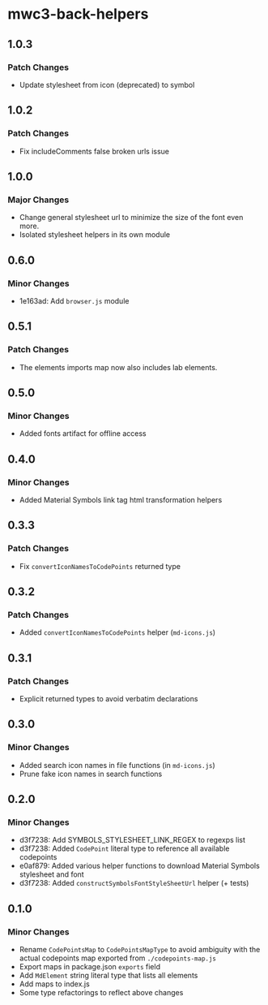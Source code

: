# mwc3-back-helpers

## 1.0.3

### Patch Changes

- Update stylesheet from icon (deprecated) to symbol

## 1.0.2

### Patch Changes

- Fix includeComments false broken urls issue

## 1.0.0

### Major Changes

- Change general stylesheet url to minimize the size of the font even more.
- Isolated stylesheet helpers in its own module

## 0.6.0

### Minor Changes

- 1e163ad: Add `browser.js` module

## 0.5.1

### Patch Changes

- The elements imports map now also includes lab elements.

## 0.5.0

### Minor Changes

- Added fonts artifact for offline access

## 0.4.0

### Minor Changes

- Added Material Symbols link tag html transformation helpers

## 0.3.3

### Patch Changes

- Fix `convertIconNamesToCodePoints` returned type

## 0.3.2

### Patch Changes

- Added `convertIconNamesToCodePoints` helper (`md-icons.js`)

## 0.3.1

### Patch Changes

- Explicit returned types to avoid verbatim declarations

## 0.3.0

### Minor Changes

- Added search icon names in file functions (in `md-icons.js`)
- Prune fake icon names in search functions

## 0.2.0

### Minor Changes

- d3f7238: Add SYMBOLS_STYLESHEET_LINK_REGEX to regexps list
- d3f7238: Added `CodePoint` literal type to reference all available codepoints
- e0af879: Added various helper functions to download Material Symbols stylesheet and font
- d3f7238: Added `constructSymbolsFontStyleSheetUrl` helper (+ tests)

## 0.1.0

### Minor Changes

- Rename `CodePointsMap` to `CodePointsMapType` to avoid ambiguity with the actual codepoints map exported from `./codepoints-map.js`
- Export maps in package.json `exports` field
- Add `MdElement` string literal type that lists all elements
- Add maps to index.js
- Some type refactorings to reflect above changes
